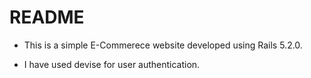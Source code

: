 # README

* This is a simple E-Commerece website developed using Rails 5.2.0.

* I have used devise for user authentication.
